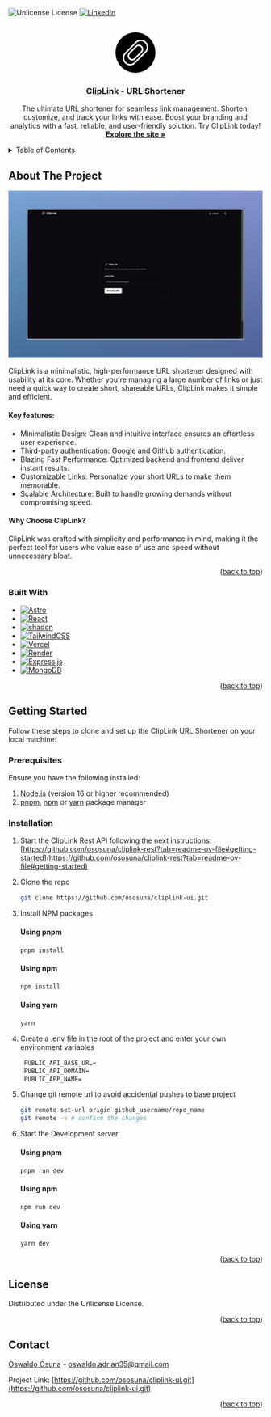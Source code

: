 <a id="readme-top"></a>

![Unlicense License][license-shield]
[![LinkedIn][linkedin-shield]][linkedin-url]


<!-- PROJECT LOGO -->
<br />
<div align="center">
  <a href="https://cliplink.app" target="_blank">
    <img src="assets/img/cliplink-logo.jpg" alt="Logo" width="80" height="80">
  </a>

  <h3 align="center">ClipLink - URL Shortener</h3>

  <p align="center">
    The ultimate URL shortener for seamless link management. Shorten, customize, and track your links with ease. Boost your branding and analytics with a fast, reliable, and user-friendly solution. Try ClipLink today!
    <br />
    <a href="https://cliplink.app"><strong>Explore the site »</strong></a>
  </p>
</div>

<!-- TABLE OF CONTENTS -->
<details>
  <summary>Table of Contents</summary>
  <ol>
    <li>
      <a href="#about-the-project">About The Project</a>
      <ul>
        <li><a href="#built-with">Built With</a></li>
      </ul>
    </li>
    <li>
      <a href="#getting-started">Getting Started</a>
      <ul>
        <li><a href="#prerequisites">Prerequisites</a></li>
        <li><a href="#installation">Installation</a></li>
      </ul>
    </li>
    <li><a href="#license">License</a></li>
    <li><a href="#contact">Contact</a></li>
  </ol>
</details>



<!-- ABOUT THE PROJECT -->
## About The Project

<a href="https://github.com/ososuna/cliplink-ui.git" target="_blank">
  <img src="assets/img/cliplink-screenshot.png" alt="Logo" width="700">
</a>

ClipLink is a minimalistic, high-performance URL shortener designed with usability at its core. Whether you're managing a large number of links or just need a quick way to create short, shareable URLs, ClipLink makes it simple and efficient.

#### Key features:
* Minimalistic Design: Clean and intuitive interface ensures an effortless user experience.
* Third-party authentication: Google and Github authentication.
* Blazing Fast Performance: Optimized backend and frontend deliver instant results.
* Customizable Links: Personalize your short URLs to make them memorable.
* Scalable Architecture: Built to handle growing demands without compromising speed.

#### Why Choose ClipLink?

ClipLink was crafted with simplicity and performance in mind, making it the perfect tool for users who value ease of use and speed without unnecessary bloat.

<p align="right">(<a href="#readme-top">back to top</a>)</p>

### Built With
* [![Astro][Astro]][Astro-url]
* [![React][React.js]][React-url]
* [![shadcn][shadcn]][shadcn-url]
* [![TailwindCSS][TailwindCSS]][TailwindCSS-url]
* [![Vercel][Vercel]][Vercel-url]
* [![Render][Render]][Render-url]
* [![Express.js][Express.js]][Express-url]
* [![MongoDB][MongoDB]][MongoDB-url]


<p align="right">(<a href="#readme-top">back to top</a>)</p>


<!-- GETTING STARTED -->
## Getting Started

Follow these steps to clone and set up the ClipLink URL Shortener on your local machine:

### Prerequisites

Ensure you have the following installed:
1. [Node.js](https://nodejs.org/) (version 16 or higher recommended)  
2. [pnpm](https://pnpm.io/), [npm](https://www.npmjs.com/) or [yarn](https://yarnpkg.com/) package manager


### Installation

1. Start the ClipLink Rest API following the next instructions: [https://github.com/ososuna/cliplink-rest?tab=readme-ov-file#getting-started](https://github.com/ososuna/cliplink-rest?tab=readme-ov-file#getting-started)

2. Clone the repo
   ```sh
   git clone https://github.com/ososuna/cliplink-ui.git
   ```
3. Install NPM packages
    #### Using pnpm
    ```bash
    pnpm install
    ```
    #### Using npm
    ```bash
    npm install
    ```
    #### Using yarn
    ```bash
    yarn
    ```
4. Create a .env file in the root of the project and enter your own environment variables
   ```.env
    PUBLIC_API_BASE_URL=
    PUBLIC_API_DOMAIN=
    PUBLIC_APP_NAME=
   ```
5. Change git remote url to avoid accidental pushes to base project
   ```sh
   git remote set-url origin github_username/repo_name
   git remote -v # confirm the changes
   ```
6. Start the Development server
    #### Using pnpm
    ```bash
    pnpm run dev
    ```
    #### Using npm
    ```bash
    npm run dev
    ```
    #### Using yarn
    ```bash
    yarn dev
    ```

<p align="right">(<a href="#readme-top">back to top</a>)</p>

<!-- LICENSE -->
## License

Distributed under the Unlicense License.

<p align="right">(<a href="#readme-top">back to top</a>)</p>

<!-- CONTACT -->
## Contact

[Oswaldo Osuna](https://oswaldo-osuna.com) - oswaldo.adrian35@gmail.com

Project Link: [https://github.com/ososuna/cliplink-ui.git](https://github.com/ososuna/cliplink-ui.git)

<p align="right">(<a href="#readme-top">back to top</a>)</p>

<!-- MARKDOWN LINKS & IMAGES -->
<!-- https://www.markdownguide.org/basic-syntax/#reference-style-links -->
[contributors-shield]: https://img.shields.io/github/contributors/othneildrew/Best-README-Template.svg?style=for-the-badge
[contributors-url]: https://github.com/othneildrew/Best-README-Template/graphs/contributors
[forks-shield]: https://img.shields.io/github/forks/othneildrew/Best-README-Template.svg?style=for-the-badge
[forks-url]: https://github.com/othneildrew/Best-README-Template/network/members
[stars-shield]: https://img.shields.io/github/stars/othneildrew/Best-README-Template.svg?style=for-the-badge
[stars-url]: https://github.com/othneildrew/Best-README-Template/stargazers
[issues-shield]: https://img.shields.io/github/issues/othneildrew/Best-README-Template.svg?style=for-the-badge
[issues-url]: https://github.com/othneildrew/Best-README-Template/issues
[license-shield]: https://img.shields.io/github/license/othneildrew/Best-README-Template.svg?style=for-the-badge
[license-url]: https://github.com/othneildrew/Best-README-Template/blob/master/LICENSE.txt
[linkedin-shield]: https://img.shields.io/badge/-LinkedIn-black.svg?style=for-the-badge&logo=linkedin&colorB=555
[linkedin-url]: https://www.linkedin.com/in/ososuna/
[product-screenshot]: images/screenshot.png
[Next.js]: https://img.shields.io/badge/next.js-000000?style=for-the-badge&logo=nextdotjs&logoColor=white
[Next-url]: https://nextjs.org/
[React.js]: https://img.shields.io/badge/React-20232A?style=for-the-badge&logo=react&logoColor=61DAFB
[React-url]: https://reactjs.org/
[Vue.js]: https://img.shields.io/badge/Vue.js-35495E?style=for-the-badge&logo=vuedotjs&logoColor=4FC08D
[Vue-url]: https://vuejs.org/
[Angular.io]: https://img.shields.io/badge/Angular-DD0031?style=for-the-badge&logo=angular&logoColor=white
[Angular-url]: https://angular.io/
[Svelte.dev]: https://img.shields.io/badge/Svelte-4A4A55?style=for-the-badge&logo=svelte&logoColor=FF3E00
[Svelte-url]: https://svelte.dev/
[Laravel.com]: https://img.shields.io/badge/Laravel-FF2D20?style=for-the-badge&logo=laravel&logoColor=white
[Laravel-url]: https://laravel.com
[Bootstrap.com]: https://img.shields.io/badge/Bootstrap-563D7C?style=for-the-badge&logo=bootstrap&logoColor=white
[Bootstrap-url]: https://getbootstrap.com
[JQuery.com]: https://img.shields.io/badge/jQuery-0769AD?style=for-the-badge&logo=jquery&logoColor=white
[JQuery-url]: https://jquery.com 
[Astro]: https://img.shields.io/badge/Astro-FF5D01?style=for-the-badge&logo=astro&logoColor=white
[Astro-url]: https://astro.build/
[shadcn]: https://img.shields.io/badge/shadcn-0EA5E9?style=for-the-badge&logo=tailwindcss&logoColor=white
[shadcn-url]: https://ui.shadcn.com
[TailwindCSS]: https://img.shields.io/badge/Tailwind_CSS-38B2AC?style=for-the-badge&logo=tailwindcss&logoColor=white
[TailwindCSS-url]: https://tailwindcss.com/
[Vercel]: https://img.shields.io/badge/Vercel-000000?style=for-the-badge&logo=vercel&logoColor=white
[Vercel-url]: https://vercel.com/
[Render]: https://img.shields.io/badge/Render-0095D5?style=for-the-badge&logo=render&logoColor=white
[Render-url]: https://render.com/
[MongoDB]: https://img.shields.io/badge/MongoDB-47A248?style=for-the-badge&logo=mongodb&logoColor=white
[MongoDB-url]: https://www.mongodb.com/
[MongoDB]: https://img.shields.io/badge/MongoDB-47A248?style=for-the-badge&logo=mongodb&logoColor=white
[MongoDB-url]: https://www.mongodb.com/
[Express.js]: https://img.shields.io/badge/Express.js-000000?style=for-the-badge&logo=express&logoColor=white
[Express-url]: https://expressjs.com/
